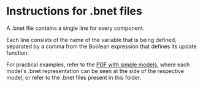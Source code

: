 # Instructions for .bnet files

A .bnet file contains a single line for every component. 

Each line consists of the name of the variable that is being defined, separated by a comma from the Boolean expression that defines its update function. 

For practical examples, refer to the [PDF with simple models](https://github.com/fpaleixo/arbolom/blob/main/simple_models/simple_models.pdf), where each model's .bnet representation can be seen at the side of the respective model, or refer to the .bnet files present in this folder.
